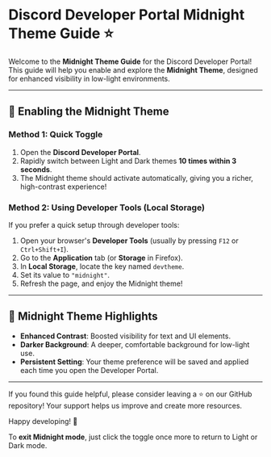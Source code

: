 # Discord Developer Portal Midnight Theme Guide ⭐

Welcome to the **Midnight Theme Guide** for the Discord Developer Portal! This guide will help you enable and explore the **Midnight Theme**, designed for enhanced visibility in low-light environments.

---

## 🌙 Enabling the Midnight Theme

### Method 1: Quick Toggle

1. Open the **Discord Developer Portal**.
2. Rapidly switch between Light and Dark themes **10 times within 3 seconds**.
3. The Midnight theme should activate automatically, giving you a richer, high-contrast experience!

### Method 2: Using Developer Tools (Local Storage)

If you prefer a quick setup through developer tools:

1. Open your browser's **Developer Tools** (usually by pressing `F12` or `Ctrl+Shift+I`).
2. Go to the **Application** tab (or **Storage** in Firefox).
3. In **Local Storage**, locate the key named `devtheme`.
4. Set its value to `"midnight"`.
5. Refresh the page, and enjoy the Midnight theme!

---

## 🌌 Midnight Theme Highlights

- **Enhanced Contrast**: Boosted visibility for text and UI elements.
- **Darker Background**: A deeper, comfortable background for low-light use.
- **Persistent Setting**: Your theme preference will be saved and applied each time you open the Developer Portal.

---

If you found this guide helpful, please consider leaving a ⭐ on our GitHub repository! Your support helps us improve and create more resources.

Happy developing! 🚀

To **exit Midnight mode**, just click the toggle once more to return to Light or Dark mode.
